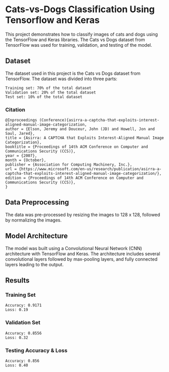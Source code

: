 # Cats-vs-Dogs Classification Using Tensorflow and Keras
This project demonstrates how to classify images of cats and dogs using the TensorFlow and Keras libraries. The Cats vs Dogs dataset from TensorFlow was used for training, validation, and testing of the model.

## Dataset
The dataset used in this project is the Cats vs Dogs dataset from TensorFlow. The dataset was divided into three parts:

    Training set: 70% of the total dataset
    Validation set: 20% of the total dataset
    Test set: 10% of the total dataset

### Citation
    @Inproceedings (Conference){asirra-a-captcha-that-exploits-interest-aligned-manual-image-categorization,
    author = {Elson, Jeremy and Douceur, John (JD) and Howell, Jon and Saul, Jared},
    title = {Asirra: A CAPTCHA that Exploits Interest-Aligned Manual Image Categorization},
    booktitle = {Proceedings of 14th ACM Conference on Computer and Communications Security (CCS)},
    year = {2007},
    month = {October},
    publisher = {Association for Computing Machinery, Inc.},
    url = {https://www.microsoft.com/en-us/research/publication/asirra-a-captcha-that-exploits-interest-aligned-manual-image-categorization/},
    edition = {Proceedings of 14th ACM Conference on Computer and Communications Security (CCS)},
    }

## Data Preprocessing
The data was pre-processed by resizing the images to 128 x 128, followed by normalizing the images.

## Model Architecture
The model was built using a Convolutional Neural Network (CNN) architecture with TensorFlow and Keras. The architecture includes several convolutional layers followed by max-pooling layers, and fully connected layers leading to the output.

## Results
### Training Set
    Accuracy: 0.9171
    Loss: 0.19

### Validation Set
    Accuracy: 0.8556
    Loss: 0.32

### Testing Accuracy & Loss
    Accuracy: 0.856
    Loss: 0.40
